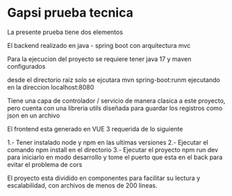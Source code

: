 # Gapsi prueba tecnica

La presente prueba tiene dos elementos 

El backend realizado en java - spring boot con arquitectura mvc 

Para la ejecucion del proyecto se requiere tener java 17 y maven configurados 

desde el directorio raiz solo se ejcutara mvn spring-boot:runm ejecutando en la direccion localhost:8080

Tiene una capa de controlador / servicio de manera clasica a este proyecto, pero cuenta con una libreria utils diseñada para guardar los registros como json en un archivo 

El frontend esta generado en VUE 3 requerida de lo siguiente 

1.- Tener instalado node y npm en las ultimas versiones 
2.- Ejecutar el comando npm install en el directorio 
3.- Ejecutar el proyecto npm run dev para iniciarlo en modo desarrollo y tome el puerto que esta en el back para evitar el problema de cors 

El proyecto esta dividido en componentes para facilitar su lectura y escalabilidad, con archivos de menos de 200 lineas.


